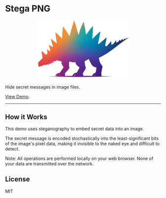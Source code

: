 # Stega PNG

<p align="center">
  <img src="https://github.com/jchook/stega/blob/main/public/stega-nobg.png?raw=true" width="300" />
</p>

Hide secret messages in image files.

[View Demo](https://stegapng.netlify.app/).

----

## How it Works

This demo uses steganography to embed secret data into an image.

The secret message is encoded stochastically into the least-significant bits of the image's pixel data, making it invisible to the naked eye and difficult to detect.

Note: All operations are performed locally on your web browser. None of your data are transmitted over the network.

## License

MIT
